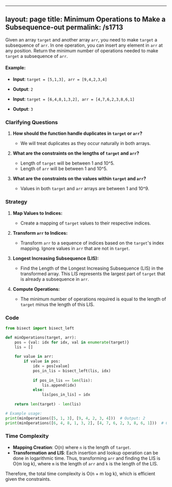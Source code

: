 
---
layout: page
title:  Minimum Operations to Make a Subsequence-out
permalink: /s1713
---

Given an array `target` and another array `arr`, you need to make `target` a subsequence of `arr`. In one operation, you can insert any element in `arr` at any position. Return the minimum number of operations needed to make `target` a subsequence of `arr`.

#### Example:
- **Input**: `target = [5,1,3], arr = [9,4,2,3,4]`
- **Output**: `2`

- **Input**: `target = [6,4,8,1,3,2], arr = [4,7,6,2,3,8,6,1]`
- **Output**: `3`

### Clarifying Questions

1. **How should the function handle duplicates in `target` or `arr`?**
   - We will treat duplicates as they occur naturally in both arrays.
   
2. **What are the constraints on the lengths of `target` and `arr`?**
   - Length of `target` will be between 1 and 10^5.
   - Length of `arr` will be between 1 and 10^5.
   
3. **What are the constraints on the values within `target` and `arr`?**
   - Values in both `target` and `arr` arrays are between 1 and 10^9.

### Strategy

1. **Map Values to Indices:**
   - Create a mapping of `target` values to their respective indices.

2. **Transform `arr` to Indices:**
   - Transform `arr` to a sequence of indices based on the `target`'s index mapping. Ignore values in `arr` that are not in `target`.

3. **Longest Increasing Subsequence (LIS):**
   - Find the Length of the Longest Increasing Subsequence (LIS) in the transformed array. This LIS represents the largest part of `target` that is already a subsequence in `arr`.

4. **Compute Operations:**
   - The minimum number of operations required is equal to the length of `target` minus the length of this LIS.

### Code

```python
from bisect import bisect_left

def minOperations(target, arr):
    pos = {val: idx for idx, val in enumerate(target)}
    lis = []
    
    for value in arr:
        if value in pos:
            idx = pos[value]
            pos_in_lis = bisect_left(lis, idx)
            
            if pos_in_lis == len(lis):
                lis.append(idx)
            else:
                lis[pos_in_lis] = idx
                
    return len(target) - len(lis)

# Example usage:
print(minOperations([5, 1, 3], [9, 4, 2, 3, 4]))  # Output: 2
print(minOperations([6, 4, 8, 1, 3, 2], [4, 7, 6, 2, 3, 8, 6, 1]))  # Output: 3
```

### Time Complexity

- **Mapping Creation**: O(n) where `n` is the length of `target`.
- **Transformation and LIS**: Each insertion and lookup operation can be done in logarithmic time. Thus, transforming `arr` and finding the LIS is O(m log k), where `m` is the length of `arr` and `k` is the length of the LIS.

Therefore, the total time complexity is O(n + m log k), which is efficient given the constraints.